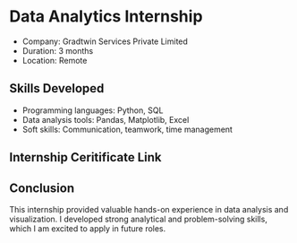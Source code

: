 # Data Analytics Internship
- Company: Gradtwin Services Private Limited
- Duration: 3 months
- Location: Remote
## Skills Developed
- Programming languages: Python, SQL
- Data analysis tools: Pandas, Matplotlib, Excel
- Soft skills: Communication, teamwork, time management
## Internship Ceritificate Link

## Conclusion
This internship provided valuable hands-on experience in data analysis and visualization. I developed strong analytical and problem-solving skills, which I am excited to apply in future roles.
